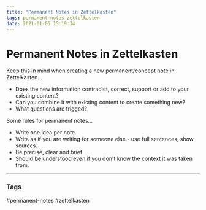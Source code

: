 ```yaml
---
title: "Permanent Notes in Zettelkasten"
tags: permanent-notes zettelkasten
date: 2021-01-05 15:19:34
---
```


# Permanent Notes in Zettelkasten

Keep this in mind when creating a new permanent/concept note in Zettelkasten...
- Does the new information contradict, correct, support or add to your existing content? 
- Can you combine it with existing content to create something new? 
- What questions are trigged?

Some rules for permanent notes...
- Write one idea per note.
- Write as if you are writing for someone else - use full sentences, show sources.
- Be precise, clear and brief
- Should be understood even if you don't know the context it was taken from.

---
### Tags
#permanent-notes #zettelkasten
